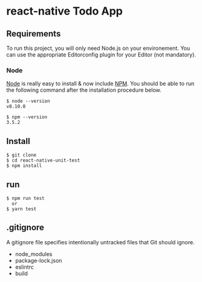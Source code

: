 # react-native Todo App

## Requirements

To run this project, you will only need Node.js on your environement.
You can use the appropriate Editorconfig plugin for your Editor (not mandatory).

### Node

[Node](http://nodejs.org/) is really easy to install & now include [NPM](https://npmjs.org/).
You should be able to run the following command after the installation procedure
below.

    $ node --version
    v8.10.0

    $ npm --version
    3.5.2

## Install

    $ git clone 
    $ cd react-native-unit-test
    $ npm install

## run 

    $ npm run test
      or 
    $ yarn test
    
## .gitignore

A gitignore file specifies intentionally untracked files that Git should ignore.

- node_modules
- package-lock.json
- eslintrc
- build
